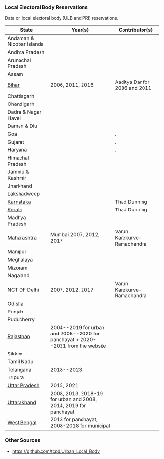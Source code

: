 ### Local Electoral Body Reservations

Data on local electoral body (ULB and PRI) reservations. 


| State                                    | Year(s) | Contributor(s) | 
| ---------------------------------------- | ------- | ------- | 
|  Andaman & Nicobar Islands               |        | | 
| Andhra Pradesh                           |   | |
| Arunachal Pradesh                        |   | |
| Assam                                    |   | |
| [Bihar](data/bihar/)                          | 2006, 2011, 2016    | Aaditya Dar for 2006 and 2011 |
| Chattisgarh                              |  | |
| Chandigarh                               |  | |
| Dadra & Nagar Haveli                     |  | |
| Daman & Diu                              |  | |
| Goa                                      |   |. |
| Gujarat                                  |   |. |
| Haryana                                  |   |. |
| Himachal Pradesh                         |   |  |
| Jammu & Kashmir                          |   |  |
| [Jharkhand](data/jharkhand/)                  |   |  |
| Lakshadweep                              |   |  |
| [Karnataka](data/karnatka/)                   |   | Thad Dunning|
| [Kerala](data/kerala/)                        |   | Thad Dunning|
| Madhya Pradesh                           |   |  |
| [Maharashtra](data/maharashtra/)              | Mumbai 2007, 2012, 2017   | Varun Karekurve-Ramachandra |
| Manipur                                  |  | |
| Meghalaya                                |  | |
| Mizoram                                  |  | |
| Nagaland                                 |  | | 
| [NCT OF Delhi](data/delhi/)                   | 2007, 2012, 2017| Varun Karekurve-Ramachandra |
| Odisha                                   |     |  |
| Punjab                                   |     |  |
| Puducherry                               |     |  |
| [Rajasthan](data/rajasthan/)                  |  2004--2019 for urban and 2005--2020 for panchayat + 2020--2021 from the website  |  |
| Sikkim                                   |     |  |
| Tamil Nadu                               |     |  |
| Telangana                                |  2018--2023   |  |
| Tripura                                  |     |  |
| [Uttar Pradesh](data/up/)                     |  2015, 2021  |  |
| [Uttarakhand](data/uttarakhand/)              |  2008, 2013, 2018-19 for urban and 2008, 2014, 2019 for panchayat   | |
| [West Bengal](wb/)                       |  2013 for panchayat, 2008-2018 for municipal  | |


### Other Sources

* https://github.com/tcpd/Urban_Local_Body
